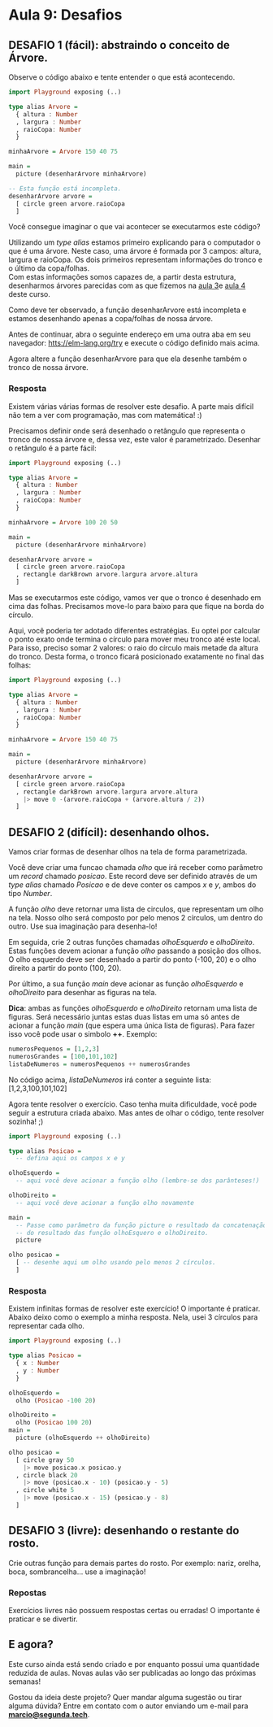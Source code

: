 # Aula 9: Desafios

## DESAFIO 1 (fácil): abstraindo o conceito de Árvore.

Observe o código abaixo e tente entender o que está acontecendo.

```haskell
import Playground exposing (..)

type alias Arvore =
  { altura : Number 
  , largura : Number
  , raioCopa: Number
  }

minhaArvore = Arvore 150 40 75

main =
  picture (desenharArvore minhaArvore)

-- Esta função está incompleta.
desenharArvore arvore =
  [ circle green arvore.raioCopa
  ]
```

Você consegue imaginar o que vai acontecer se executarmos este código?

Utilizando um *type alias* estamos primeiro explicando para o
computador o que é uma árvore. Neste caso, uma árvore é formada
por 3 campos: altura, largura e raioCopa. Os dois primeiros
representam informações do tronco e o último da copa/folhas.  
Com estas informações somos capazes de, a partir desta estrutura,
desenharmos árvores parecidas com as que fizemos na
<a href="./aula_3_desafios_respostas.html">aula 3</a>e 
<a href="./aula_4.html">aula 4</a> deste curso.

Como deve ter observado, a função desenharArvore está incompleta e
estamos desenhando apenas a copa/folhas de nossa árvore.

Antes de continuar, abra o seguinte endereço em uma
outra aba em seu navegador:
<a href='https://elm-lang.org/try' target='_blank'>htts://elm-lang.org/try</a>
e execute o código definido mais acima.

Agora altere a função desenharArvore para que ela desenhe também
o tronco de nossa árvore.

### Resposta

Existem várias várias formas de resolver este desafio. A parte mais difícil
não tem a ver com programação, mas com matemática! :)

Precisamos definir onde será desenhado o retângulo que representa o tronco
de nossa árvore e, dessa vez, este valor é parametrizado. Desenhar o
retângulo é a parte fácil:

```haskell
import Playground exposing (..)

type alias Arvore =
  { altura : Number 
  , largura : Number
  , raioCopa: Number
  }

minhaArvore = Arvore 100 20 50

main =
  picture (desenharArvore minhaArvore)

desenharArvore arvore =
  [ circle green arvore.raioCopa
  , rectangle darkBrown arvore.largura arvore.altura
  ]
```

Mas se executarmos este código, vamos ver que o tronco é desenhado
em cima das folhas. Precisamos move-lo para baixo para que fique
na borda do círculo.

Aqui, você poderia ter adotado diferentes estratégias. Eu optei por
calcular o ponto exato onde termina o círculo para mover meu
tronco até este local. Para isso, preciso somar 2 valores: o raio do
círculo mais metade da altura do tronco. Desta forma, o tronco
ficará posicionado exatamente no final das folhas:

```haskell
import Playground exposing (..)

type alias Arvore =
  { altura : Number 
  , largura : Number
  , raioCopa: Number
  }

minhaArvore = Arvore 150 40 75

main =
  picture (desenharArvore minhaArvore)

desenharArvore arvore =
  [ circle green arvore.raioCopa
  , rectangle darkBrown arvore.largura arvore.altura
    |> move 0 -(arvore.raioCopa + (arvore.altura / 2))
  ]
```

## DESAFIO 2 (difícil): desenhando olhos.

Vamos criar formas de desenhar olhos na tela de forma parametrizada.  

Você deve criar uma funcao chamada *olho* que irá receber como
parâmetro um *record* chamado *posicao*. Este record deve ser
definido através de um *type alias* chamado *Posicao* e de deve
conter os campos *x* e *y*, ambos do tipo *Number*.  

A função *olho* deve retornar uma lista de circulos, que representam
um olho na tela. Nosso olho será composto por pelo menos 2 círculos,
um dentro do outro. Use sua imaginação para desenha-lo!

Em seguida, crie 2 outras funções chamadas *olhoEsquerdo* e *olhoDireito*.
Estas funções devem acionar a função *olho* passando a posição dos
olhos. O olho esquerdo deve ser desenhado a partir do ponto (-100, 20) e o
olho direito a partir do ponto (100, 20).

Por último, a sua função *main* deve acionar as função *olhoEsquerdo* e
*olhoDireito* para desenhar as figuras na tela.

**Dica**: ambas as funções *olhoEsquerdo* e *olhoDireito* retornam uma
lista de figuras. Será necessário juntas estas duas listas em uma só
antes de acionar a função *main* (que espera uma única lista de figuras).
Para fazer isso você pode usar o simbolo **++**. Exemplo: 

```haskell
numerosPequenos = [1,2,3]
numerosGrandes = [100,101,102]
listaDeNumeros = numerosPequenos ++ numerosGrandes

```
No código acima, *listaDeNumeros* irá conter a seguinte lista: [1,2,3,100,101,102]

Agora tente resolver o exercício. Caso tenha muita dificuldade, você pode seguir
a estrutura criada abaixo. Mas antes de olhar o código, tente resolver sozinha! ;)

```haskell
import Playground exposing (..)

type alias Posicao =
  -- defina aqui os campos x e y

olhoEsquerdo = 
  -- aqui você deve acionar a função olho (lembre-se dos parânteses!)

olhoDireito =
  -- aqui você deve acionar a função olho novamente

main =
  -- Passe como parâmetro da função picture o resultado da concatenação 
  -- do resultado das função olhoEsquero e olhoDireito.
  picture

olho posicao =
  [ -- desenhe aqui um olho usando pelo menos 2 círculos.
  ]
```

### Resposta

Existem infinitas formas de resolver este exercício! O importante
é praticar. Abaixo deixo como o exemplo a minha resposta. Nela, usei
3 círculos para representar cada olho.  

```haskell
import Playground exposing (..)

type alias Posicao =
  { x : Number
  , y : Number
  }

olhoEsquerdo = 
  olho (Posicao -100 20)

olhoDireito =
  olho (Posicao 100 20)
main =
  picture (olhoEsquerdo ++ olhoDireito)

olho posicao =
  [ circle gray 50 
    |> move posicao.x posicao.y
  , circle black 20
    |> move (posicao.x - 10) (posicao.y - 5)
  , circle white 5
    |> move (posicao.x - 15) (posicao.y - 8)
  ]
```

## DESAFIO 3 (livre): desenhando o restante do rosto.

Crie outras função para demais partes do rosto. Por exemplo: nariz, orelha,
boca, sombrancelha... use a imaginação!

### Repostas

Exercícios livres não possuem respostas certas ou erradas!
O importante é praticar e se divertir.

## E agora?

Este curso ainda está sendo criado e por enquanto possui uma quantidade
reduzida de aulas. Novas aulas vão ser publicadas ao longo das
próximas semanas!

Gostou da ideia deste projeto? Quer mandar alguma sugestão ou tirar
alguma dúvida? Entre em contato com o autor enviando um e-mail para
**marcio@segunda.tech**.

